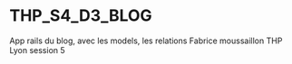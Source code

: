 # THP_S4_D3_BLOG
App rails du blog, avec les models, les relations
Fabrice moussaillon THP Lyon session 5
